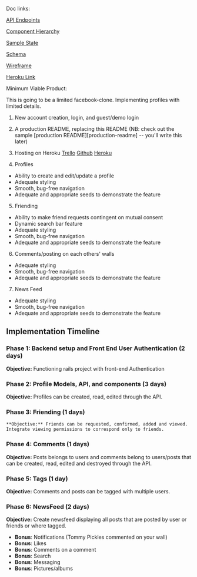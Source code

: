 
Doc links:

[API Endpoints](api-endpoints.md)

[Component Hierarchy](component-hierarchy.md)

[Sample State](sample-state.md)

[Schema](schema.md)

[Wireframe](/wireframes)

[Heroku Link](https://fakestack.herokuapp.com/)

Minimum Viable Product:

This is going to be a limited facebook-clone. Implementing profiles
with limited details.

1. New account creation, login, and guest/demo login
2. A production README, replacing this README (NB: check out the sample [production README][production-readme] -- you'll write this later)
3. Hosting on Heroku
[Trello](https://trello.com/b/tCA9Md8x/facebook-clone-fullstack)
[Github](https://github.com/deadwater88/fakestack2)
[Heroku](https://fakestack.herokuapp.com/)

4. Profiles
  * Ability to create and edit/update a profile
  * Adequate styling
  * Smooth, bug-free navigation
  * Adequate and appropriate seeds to demonstrate the feature
5. Friending
  * Ability to make friend requests contingent on mutual consent
  * Dynamic search bar feature
  * Adequate styling
  * Smooth, bug-free navigation
  * Adequate and appropriate seeds to demonstrate the feature
6. Comments/posting on each others' walls
  * Adequate styling
  * Smooth, bug-free navigation
  * Adequate and appropriate seeds to demonstrate the feature
7. News Feed
  * Adequate styling
  * Smooth, bug-free navigation
  * Adequate and appropriate seeds to demonstrate the feature

  ## Implementation Timeline

  ### Phase 1: Backend setup and Front End User Authentication (2 days)

  **Objective:** Functioning rails project with front-end Authentication

  ### Phase 2: Profile Models, API, and components (3 days)

  **Objective:** Profiles can be created, read, edited through
  the API.

  ### Phase 3: Friending (1 days)

    **Objective:** Friends can be requested, confirmed, added and viewed. Integrate viewing permissions to correspond only to friends.

  ### Phase 4: Comments (1 days)

  **Objective:** Posts belongs to users and comments belong to users/posts that can be created, read, edited and destroyed through the API.

  ### Phase 5: Tags (1 day)

  **Objective:** Comments and posts can be tagged with multiple users.

  ### Phase 6: NewsFeed (2 days)

  **Objective:** Create newsfeed displaying all posts that are posted by user or friends or where tagged.

  * **Bonus**: Notifications (Tommy Pickles commented on your wall)
  * **Bonus**: Likes
  * **Bonus**: Comments on a comment
  * **Bonus**: Search
  * **Bonus**: Messaging
  * **Bonus**: Pictures/albums
